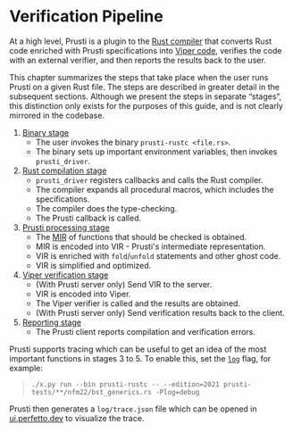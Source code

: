# Verification Pipeline

At a high level, Prusti is a plugin to the [Rust compiler](https://rustc-dev-guide.rust-lang.org/) that converts Rust code enriched with Prusti specifications into [Viper code](https://viper.ethz.ch), verifies the code with an external verifier, and then reports the results back to the user.

This chapter summarizes the steps that take place when the user runs Prusti on a given Rust file. The steps are described in greater detail in the subsequent sections. Although we present the steps in separate “stages”, this distinction only exists for the purposes of this guide, and is not clearly mirrored in the codebase.

1. [Binary stage](binary.md)
    - The user invokes the binary `prusti-rustc <file.rs>`.
    - The binary sets up important environment variables, then invokes `prusti_driver`.
2. [Rust compilation stage](rust.md)
    - `prusti_driver` registers callbacks and calls the Rust compiler.
    - The compiler expands all procedural macros, which includes the specifications.
    - The compiler does the type-checking.
    - The Prusti callback is called.
3. [Prusti processing stage](prusti.md)
    - The [MIR](https://rustc-dev-guide.rust-lang.org/mir/index.html) of functions that should be checked is obtained.
    - MIR is encoded into VIR - Prusti's intermediate representation.
    - VIR is enriched with `fold`/`unfold` statements and other ghost code.
    - VIR is simplified and optimized.
4. [Viper verification stage](viper.md)
    - (With Prusti server only) Send VIR to the server.
    - VIR is encoded into Viper.
    - The Viper verifier is called and the results are obtained.
    - (With Prusti server only) Send verification results back to the client.
5. [Reporting stage](report.md)
    - The Prusti client reports compilation and verification errors.

Prusti supports tracing which can be useful to get an idea of the most important functions in stages 3 to 5. To enable this, set the [`log`](../config/flags.md#log) flag, for example:

> `./x.py run --bin prusti-rustc -- --edition=2021 prusti-tests/**/nfm22/bst_generics.rs -Plog=debug`

Prusti then generates a `log/trace.json` file which can be opened in [ui.perfetto.dev](https://ui.perfetto.dev/) to visualize the trace.

